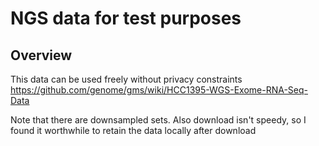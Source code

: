 
NGS data for test purposes
====================

Overview
---------------------

This data can be used freely without privacy constraints 
https://github.com/genome/gms/wiki/HCC1395-WGS-Exome-RNA-Seq-Data

Note that there are downsampled sets. Also download isn't speedy, so I found it worthwhile to retain the data locally after download 
